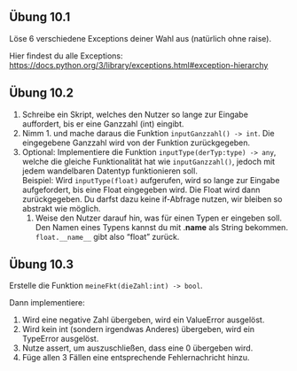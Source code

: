 
## Übung 10.1

Löse 6 verschiedene Exceptions deiner Wahl aus (natürlich ohne raise).

Hier findest du alle Exceptions: https://docs.python.org/3/library/exceptions.html#exception-hierarchy


## Übung 10.2

1. Schreibe ein Skript, welches den Nutzer so lange zur Eingabe auffordert, bis er eine Ganzzahl (int) eingibt.
2. Nimm 1. und mache daraus die Funktion `inputGanzzahl() -> int`. Die eingegebene Ganzzahl wird von der Funktion zurückgegeben.
3. Optional: Implementiere die Funktion `inputType(derTyp:type) -> any`, welche die gleiche Funktionalität hat wie `inputGanzzahl()`, jedoch mit jedem wandelbaren Datentyp funktionieren soll.\
Beispiel: Wird `inputType(float)` aufgerufen, wird so lange zur Eingabe aufgefordert, bis eine Float eingegeben wird. Die Float wird dann zurückgegeben.
Du darfst dazu keine if-Abfrage nutzen, wir bleiben so abstrakt wie möglich.
   1. Weise den Nutzer darauf hin, was für einen Typen er eingeben soll. Den Namen eines Typens kannst du mit .__name__ als String bekommen.
   `float.__name__` gibt also “float” zurück.


## Übung 10.3

Erstelle die Funktion `meineFkt(dieZahl:int) -> bool`.

Dann implementiere:

1. Wird eine negative Zahl übergeben, wird ein ValueError ausgelöst.
2. Wird kein int (sondern irgendwas Anderes) übergeben, wird ein TypeError ausgelöst.
3. Nutze assert, um auszuschließen, dass eine 0 übergeben wird.
4. Füge allen 3 Fällen eine entsprechende Fehlernachricht hinzu.



